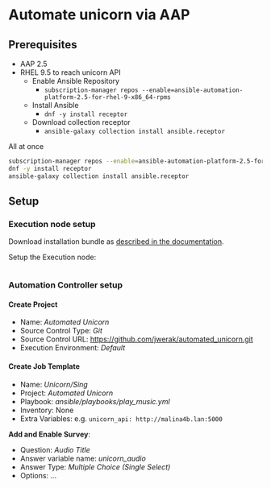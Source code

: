 # Automate unicorn via AAP

## Prerequisites

- AAP 2.5
- RHEL 9.5 to reach unicorn API
  - Enable Ansible Repository
    - `subscription-manager repos --enable=ansible-automation-platform-2.5-for-rhel-9-x86_64-rpms`
  - Install Ansible
    - `dnf -y install receptor`
  - Download collection receptor
    - `ansible-galaxy collection install ansible.receptor`

All at once

```bash
subscription-manager repos --enable=ansible-automation-platform-2.5-for-rhel-9-x86_64-rpms
dnf -y install receptor
ansible-galaxy collection install ansible.receptor
```

## Setup

### Execution node setup

Download installation bundle as [described in the documentation](https://docs.redhat.com/en/documentation/red_hat_ansible_automation_platform/2.5/html/installing_on_openshift_container_platform/operator-add-execution-nodes_operator-platform-doc#operator-add-execution-nodes_operator-platform-doc).

Setup the Execution node:

```bash

```

### Automation Controller setup

#### Create Project

- Name: *Automated Unicorn*
- Source Control Type: *Git*
- Source Control URL: https://github.com/jwerak/automated_unicorn.git
- Execution Environment: *Default*

#### Create Job Template

- Name: *Unicorn/Sing*
- Project: *Automated Unicorn*
- Playbook: *ansible/playbooks/play_music.yml*
- Inventory: None
- Extra Variables: e.g. `unicorn_api: http://malina4b.lan:5000`

**Add and Enable Survey**:

- Question: *Audio Title*
- Answer variable name: *unicorn_audio*
- Answer Type: *Multiple Choice (Single Select)*
- Options: ...
